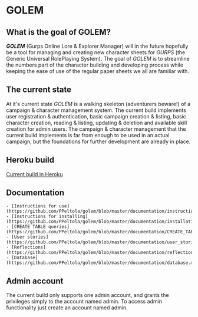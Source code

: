 # GOLEM

## What is the goal of GOLEM?

**_GOLEM_** (Gurps Online Lore & Explorer Manager) will in the future hopefully be a tool for managing and creating new character sheets for _GURPS_ (the Generic Universal RolePlaying System). The goal of _GOLEM_ is to streamline the numbers part of the character building and developing process while keeping the ease of use of the regular paper sheets we all are familiar with.

## The current state

At it's current state _GOLEM_ is a walking skeleton (adventurers beware!) of a campaign & character management system. The current build implements user registration & authentication, basic campaign creation & listing, basic character creation, reading & listing, updating & deletion and available skill creation for admin users. The campaign & character management that the current build implements is far from enough to be used in an actual campaign, but the foundations for further development are already in place.

## Heroku build

[Current build in Heroku](https://tsoha-golem.herokuapp.com/)

## Documentation

	- [Instructions for use](https://github.com/PPeltola/golem/blob/master/documentation/instructions.md)
	- [Instructions for installing](https://github.com/PPeltola/golem/blob/master/documentation/installation.md)
	- [CREATE TABLE queries](https://github.com/PPeltola/golem/blob/master/documentation/CREATE_TABLE_queries.md)
	- [User stories](https://github.com/PPeltola/golem/blob/master/documentation/user_stories.md)
	- [Reflections](https://github.com/PPeltola/golem/blob/master/documentation/reflections.md)
	- [Database](https://github.com/PPeltola/golem/blob/master/documentation/database.md)

## Admin account

The current build only supports one admin account, and grants the privileges simply to the account named admin. To access admin functionality just create an account named admin.
